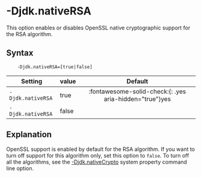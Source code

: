 <!--
* Copyright (c) 2017, 2021 IBM Corp. and others
*
* This program and the accompanying materials are made
* available under the terms of the Eclipse Public License 2.0
* which accompanies this distribution and is available at
* https://www.eclipse.org/legal/epl-2.0/ or the Apache
* License, Version 2.0 which accompanies this distribution and
* is available at https://www.apache.org/licenses/LICENSE-2.0.
*
* This Source Code may also be made available under the
* following Secondary Licenses when the conditions for such
* availability set forth in the Eclipse Public License, v. 2.0
* are satisfied: GNU General Public License, version 2 with
* the GNU Classpath Exception [1] and GNU General Public
* License, version 2 with the OpenJDK Assembly Exception [2].
*
* [1] https://www.gnu.org/software/classpath/license.html
* [2] http://openjdk.java.net/legal/assembly-exception.html
*
* SPDX-License-Identifier: EPL-2.0 OR Apache-2.0 OR GPL-2.0 WITH
* Classpath-exception-2.0 OR LicenseRef-GPL-2.0 WITH Assembly-exception
-->

# -Djdk.nativeRSA

This option enables or disables OpenSSL native cryptographic support for the RSA algorithm.


## Syntax

        -Djdk.nativeRSA=[true|false]


| Setting           | value    | Default                                                                        |
|-------------------|----------|:------------------------------------------------------------------------------:|
| `-Djdk.nativeRSA` | true     | :fontawesome-solid-check:{: .yes aria-hidden="true"}<span class="sr-only">yes</span> |
| `-Djdk.nativeRSA` | false    |                                                                                |

## Explanation

OpenSSL support is enabled by default for the RSA algorithm. If you want to turn off support for this algorithm only, set this option to `false`. To turn off all the algorithms, see the [-Djdk.nativeCrypto](djdknativecrypto.md) system property command line option.




<!-- ==== END OF TOPIC ==== djdknativersa.md ==== -->
